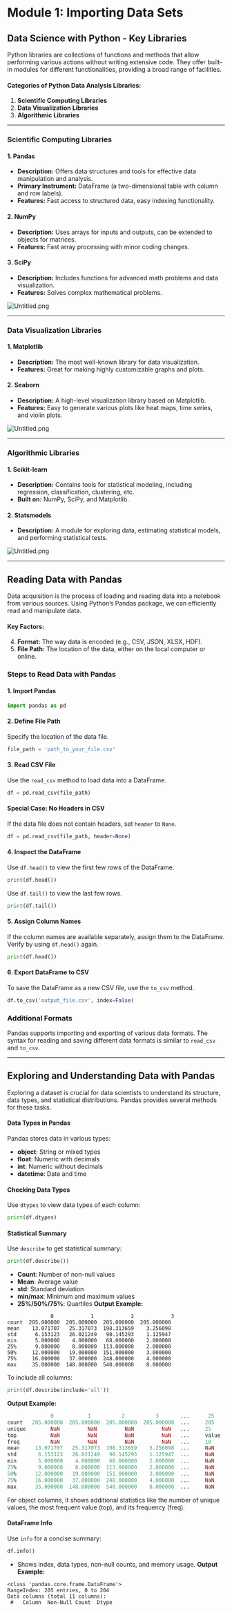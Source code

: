 

# Module 1: Importing Data Sets
## Data Science with Python - Key Libraries
Python libraries are collections of functions and methods that allow performing various actions without writing extensive code. They offer built-in modules for different functionalities, providing a broad range of facilities.
#### Categories of Python Data Analysis Libraries:
1. **Scientific Computing Libraries**
2. **Data Visualization Libraries**
3. **Algorithmic Libraries**

___
### Scientific Computing Libraries
#### 1. **Pandas**
- **Description:** Offers data structures and tools for effective data manipulation and analysis.
- **Primary Instrument:** DataFrame (a two-dimensional table with column and row labels).
- **Features:** Fast access to structured data, easy indexing functionality.
#### 2. **NumPy**
- **Description:** Uses arrays for inputs and outputs, can be extended to objects for matrices.
- **Features:** Fast array processing with minor coding changes.
#### 3. **SciPy**
- **Description:** Includes functions for advanced math problems and data visualization.
- **Features:** Solves complex mathematical problems.

![Untitled.png](https://prod-files-secure.s3.us-west-2.amazonaws.com/03e82b26-cccb-4906-bb56-adabcbdc0655/997ac361-58a8-4f04-bb0f-79fea4baa761/Untitled.png?X-Amz-Algorithm=AWS4-HMAC-SHA256&X-Amz-Content-Sha256=UNSIGNED-PAYLOAD&X-Amz-Credential=AKIAT73L2G45GO43JXI4%2F20241117%2Fus-west-2%2Fs3%2Faws4_request&X-Amz-Date=20241117T151420Z&X-Amz-Expires=3600&X-Amz-Signature=9c76c155cf0ff5ccf38e3567a8e8fb7ffa1988ee341158a5c49e2c2d303c5762&X-Amz-SignedHeaders=host&x-id=GetObject)
___
### Data Visualization Libraries
#### 1. **Matplotlib**
- **Description:** The most well-known library for data visualization.
- **Features:** Great for making highly customizable graphs and plots.
#### 2. **Seaborn**
- **Description:** A high-level visualization library based on Matplotlib.
- **Features:** Easy to generate various plots like heat maps, time series, and violin plots.

![Untitled.png](https://prod-files-secure.s3.us-west-2.amazonaws.com/03e82b26-cccb-4906-bb56-adabcbdc0655/733d1e42-5a53-4fd8-90c1-3d85254369a6/Untitled.png?X-Amz-Algorithm=AWS4-HMAC-SHA256&X-Amz-Content-Sha256=UNSIGNED-PAYLOAD&X-Amz-Credential=AKIAT73L2G45GO43JXI4%2F20241117%2Fus-west-2%2Fs3%2Faws4_request&X-Amz-Date=20241117T151419Z&X-Amz-Expires=3600&X-Amz-Signature=e4c7cb3cc20cee5a88ba7744b8355db7e0bc437e83660e456015143a1d161aef&X-Amz-SignedHeaders=host&x-id=GetObject)
___
### Algorithmic Libraries
#### 1. **Scikit-learn**
- **Description:** Contains tools for statistical modeling, including regression, classification, clustering, etc.
- **Built on:** NumPy, SciPy, and Matplotlib.
#### 2. **Statsmodels**
- **Description:** A module for exploring data, estimating statistical models, and performing statistical tests.

![Untitled.png](https://prod-files-secure.s3.us-west-2.amazonaws.com/03e82b26-cccb-4906-bb56-adabcbdc0655/c62885f5-417d-4179-834f-d68f8f2bdf39/Untitled.png?X-Amz-Algorithm=AWS4-HMAC-SHA256&X-Amz-Content-Sha256=UNSIGNED-PAYLOAD&X-Amz-Credential=AKIAT73L2G45GO43JXI4%2F20241117%2Fus-west-2%2Fs3%2Faws4_request&X-Amz-Date=20241117T151419Z&X-Amz-Expires=3600&X-Amz-Signature=8c71f810a335175315dd4b2cc1a43c99b4e3d8849afc060da6d15b853a2c3571&X-Amz-SignedHeaders=host&x-id=GetObject)
___
## Reading Data with Pandas
Data acquisition is the process of loading and reading data into a notebook from various sources. Using Python’s Pandas package, we can efficiently read and manipulate data.
#### Key Factors:
4. **Format:** The way data is encoded (e.g., CSV, JSON, XLSX, HDF).
5. **File Path:** The location of the data, either on the local computer or online.
### Steps to Read Data with Pandas
#### 1. **Import Pandas**
```python
import pandas as pd
```
#### 2. **Define File Path**
Specify the location of the data file.
```python
file_path = 'path_to_your_file.csv'
```
#### 3. **Read CSV File**
Use the `read_csv` method to load data into a DataFrame.
```python
df = pd.read_csv(file_path)
```
#### Special Case: No Headers in CSV
If the data file does not contain headers, set `header` to `None`.
```python
df = pd.read_csv(file_path, header=None)
```
#### 4. **Inspect the DataFrame**
Use `df.head()` to view the first few rows of the DataFrame.
```python
print(df.head())
```
Use `df.tail()` to view the last few rows.
```python
print(df.tail())
```
#### 5. **Assign Column Names**
If the column names are available separately, assign them to the DataFrame.
Verify by using `df.head()` again.
```python
print(df.head())
```
#### 6. **Export DataFrame to CSV**
To save the DataFrame as a new CSV file, use the `to_csv` method.
```python
df.to_csv('output_file.csv', index=False)
```
### Additional Formats
Pandas supports importing and exporting of various data formats. The syntax for reading and saving different data formats is similar to `read_csv` and `to_csv`.
___
## Exploring and Understanding Data with Pandas
Exploring a dataset is crucial for data scientists to understand its structure, data types, and statistical distributions. Pandas provides several methods for these tasks.
#### Data Types in Pandas
Pandas stores data in various types:
- **object**: String or mixed types
- **float**: Numeric with decimals
- **int**: Numeric without decimals
- **datetime**: Date and time
#### Checking Data Types
Use `dtypes` to view data types of each column:
```python
print(df.dtypes)
```
#### Statistical Summary
Use `describe` to get statistical summary:
```python
print(df.describe())
```
- **Count**: Number of non-null values
- **Mean**: Average value
- **std**: Standard deviation
- **min/max**: Minimum and maximum values
- **25%/50%/75%**: Quartiles
**Output Example:**
```plain text
              0            1            2            3
count  205.000000  205.000000  205.000000  205.000000
mean    13.071707   25.317073  198.313659    3.256098
std      6.153123   26.021249   90.145293    1.125947
min      5.000000    4.000000   68.000000    2.000000
25%      9.000000    8.000000  113.000000    2.000000
50%     12.000000   19.000000  151.000000    3.000000
75%     16.000000   37.000000  248.000000    4.000000
max     35.000000  148.000000  540.000000    8.000000
```
To include all columns:
```python
print(df.describe(include='all'))
```
**Output Example:**
```r
              0           1          2          3       ...      25       26       27
count   205.000000  205.000000  205.000000  205.000000  ...     205      205      205
unique        NaN         NaN         NaN         NaN   ...     25       25       25
top           NaN         NaN         NaN         NaN   ...     value    value    value
freq          NaN         NaN         NaN         NaN   ...     10       10       10
mean     13.071707   25.317073  198.313659    3.256098  ...     NaN      NaN      NaN
std       6.153123   26.021249   90.145293    1.125947  ...     NaN      NaN      NaN
min       5.000000    4.000000   68.000000    2.000000  ...     NaN      NaN      NaN
25%       9.000000    8.000000  113.000000    2.000000  ...     NaN      NaN      NaN
50%      12.000000   19.000000  151.000000    3.000000  ...     NaN      NaN      NaN
75%      16.000000   37.000000  248.000000    4.000000  ...     NaN      NaN      NaN
max      35.000000  148.000000  540.000000    8.000000  ...     NaN      NaN      NaN
```
For object columns, it shows additional statistics like the number of unique values, the most frequent value (top), and its frequency (freq).
#### DataFrame Info
Use `info` for a concise summary:
```python
df.info()
```
- Shows index, data types, non-null counts, and memory usage.
**Output Example:**
```less
<class 'pandas.core.frame.DataFrame'>
RangeIndex: 205 entries, 0 to 204
Data columns (total 11 columns):
 #   Column  Non-Null Count  Dtype
